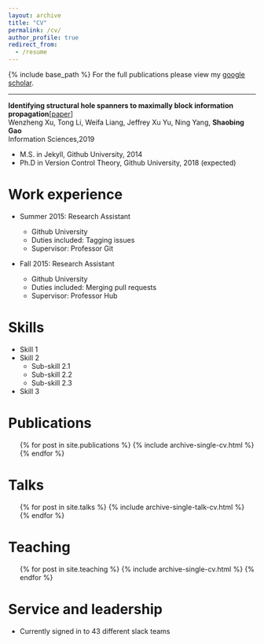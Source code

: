 ```yaml
---
layout: archive
title: "CV"
permalink: /cv/
author_profile: true
redirect_from:
  - /resume
---
```


{% include base_path %}
For the full publications please view my [google scholar](https://a.glgoo.top/citations?user=WkkdsIEAAAAJ&hl=zh-CN&oi=ao).

---
**Identifying structural hole spanners to maximally block information propagation**[[paper](http://users.cecs.anu.edu.au/~Weifa.Liang/papers/XLLYYG19.pdf)]  
Wenzheng Xu, Tong Li, Weifa Liang, Jeffrey Xu Yu, Ning Yang, **Shaobing Gao**  
Information Sciences,2019  

* M.S. in Jekyll, Github University, 2014
* Ph.D in Version Control Theory, Github University, 2018 (expected)

Work experience
======
* Summer 2015: Research Assistant
  * Github University
  * Duties included: Tagging issues
  * Supervisor: Professor Git

* Fall 2015: Research Assistant
  * Github University
  * Duties included: Merging pull requests
  * Supervisor: Professor Hub
  
Skills
======
* Skill 1
* Skill 2
  * Sub-skill 2.1
  * Sub-skill 2.2
  * Sub-skill 2.3
* Skill 3

Publications
======
  <ul>{% for post in site.publications %}
    {% include archive-single-cv.html %}
  {% endfor %}</ul>
  
Talks
======
  <ul>{% for post in site.talks %}
    {% include archive-single-talk-cv.html %}
  {% endfor %}</ul>
  
Teaching
======
  <ul>{% for post in site.teaching %}
    {% include archive-single-cv.html %}
  {% endfor %}</ul>
  
Service and leadership
======
* Currently signed in to 43 different slack teams
